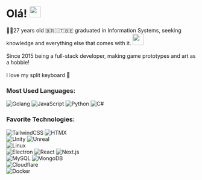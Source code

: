 # Olá! <img src="https://github.com/TheDudeThatCode/TheDudeThatCode/blob/master/Assets/Hi.gif" width="29px">

<g-emoji class="g-emoji" alias="man_technologist" fallback-src="https://github.githubassets.com/images/icons/emoji/unicode/1f468-1f4bb.png">👨‍💻</g-emoji>27 years old 🇧🇷🇮🇹🇧🇪 graduated in Information Systems, seeking knowledge and everything else that comes with it. <img src="https://github.com/TheDudeThatCode/TheDudeThatCode/raw/master/Assets/gandalf_parrot.gif" width="30px">
<br><br>
Since 2015 being a full-stack developer, making game prototypes and art as a hobbie!
<br><br>
I love my split keyboard :sparkling_heart:
<br>
### Most Used Languages:
![Golang](https://img.shields.io/badge/-Go-000?&logo=Go)
![JavaScript](https://img.shields.io/badge/-JavaScript-000?&logo=JavaScript)
![Python](https://img.shields.io/badge/-Python-000?&logo=Python)
![C#](https://img.shields.io/badge/-C%23-000?&logo=Csharp)

### Favorite Technologies:
![TailwindCSS](https://img.shields.io/badge/-TailwindCSS-000?&logo=tailwindcss)
![HTMX](https://img.shields.io/badge/-HTMX-000?&logo=htmx)
<br>
![Unity](https://img.shields.io/badge/-Unity-000?&logo=unity)
![Unreal](https://img.shields.io/badge/-Unreal%20Engine-000?&logo=UnrealEngine)
<br>
![Linux](https://img.shields.io/badge/-Linux-000?&logo=Linux)
<br>
![Electron](https://img.shields.io/badge/-Electron-000?&logo=Electron)
![React](https://img.shields.io/badge/-React-000?&logo=React)
![Next.js](https://img.shields.io/badge/-Next.js-000?&logo=nextdotjs)
<br>
![MySQL](https://img.shields.io/badge/-MySQL-000?&logo=MySQL)
![MongoDB](https://img.shields.io/badge/-MongoDB-000?&logo=MongoDB)
<br>
![Cloudflare](https://img.shields.io/badge/-Cloudflare-000?&logo=cloudflare)
<br>
![Docker](https://img.shields.io/badge/-Docker-000?&logo=docker)
<br>
